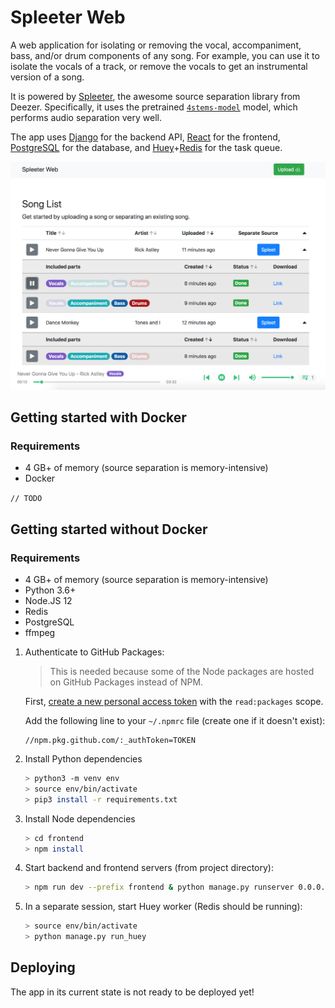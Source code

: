 # Spleeter Web
A web application for isolating or removing the vocal, accompaniment, bass, and/or drum components of any song. For example, you can use it to isolate the vocals of a track, or remove the vocals to get an instrumental version of a song.

It is powered by [Spleeter](https://github.com/deezer/spleeter), the awesome source separation library from Deezer. Specifically, it uses the pretrained [`4stems-model`](https://github.com/deezer/spleeter/wiki/3.-Models#pretrained-model) model, which performs audio separation very well.

The app uses [Django](https://www.djangoproject.com/) for the backend API, [React](https://reactjs.org/) for the frontend, [PostgreSQL](https://www.postgresql.org/) for the database, and [Huey](https://huey.readthedocs.io/en/latest/)+[Redis](https://redis.io/) for the task queue.

![](./screenshots/main.png)

## Getting started with Docker
### Requirements
* 4 GB+ of memory (source separation is memory-intensive)
* Docker

`// TODO`

## Getting started without Docker
### Requirements
* 4 GB+ of memory (source separation is memory-intensive)
* Python 3.6+
* Node.JS 12
* Redis
* PostgreSQL
* ffmpeg

1. Authenticate to GitHub Packages:
    > This is needed because some of the Node packages are hosted on GitHub Packages instead of NPM.

    First, [create a new personal access token](https://github.com/settings/tokens/new) with the `read:packages` scope.
    
    Add the following line to your `~/.npmrc` file (create one if it doesn't exist):
    ```
    //npm.pkg.github.com/:_authToken=TOKEN
    ```
2. Install Python dependencies
    ```sh
    > python3 -m venv env
    > source env/bin/activate
    > pip3 install -r requirements.txt
    ```
3. Install Node dependencies
    ```sh
    > cd frontend
    > npm install
    ```
4. Start backend and frontend servers (from project directory):
    ```sh
    > npm run dev --prefix frontend & python manage.py runserver 0.0.0.0:8000
    ```
2. In a separate session, start Huey worker (Redis should be running):
    ```sh
    > source env/bin/activate
    > python manage.py run_huey
    ```

## Deploying
The app in its current state is not ready to be deployed yet!
